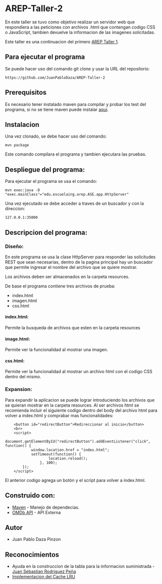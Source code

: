 # AREP-Taller-2
En este taller se tuvo como objetivo realizar un servidor web que respondiera a las peticiones con archivos .html que contengan codigo CSS o JavaScript, tambien devuelve la informacion de las imagenes solicitadas.

Este taller es una continuacion del primero [AREP Taller 1](https://github.com/JuanPabloDaza/AREP-Taller-1).

## Para ejecutar el programa

Se puede hacer uso del comando git clone y usar la URL del repositorio:
```
https://github.com/JuanPabloDaza/AREP-Taller-2
```

## Prerequisitos

Es necesario tener instalado maven para compilar y probar los test del programa, si no se tiene maven puede instalar [aqui](https://maven.apache.org/install.html).

## Instalacion 

Una vez clonado, se debe hacer uso del comando:

```
mvn package
```

Este comando compilara el programa y tambien ejecutara las pruebas. 

## Despliegue del programa:

Para ejecutar el programa se usa el comando:

```
mvn exec:java -D "exec.mainClass"="edu.escuelaing.arep.ASE.app.HttpServer"
```
Una vez ejecutado se debe acceder a traves de un buscador y con la direccion:
```
127.0.0.1:35000
```

## Descripcion del programa:

### Diseño:

En este programa se usa la clase HttpServer para responder las solicitudes REST que sean necesarias, dentro de la pagina principal hay un buscador que permite ingresar el nombre del archivo que se quiere mostrar.

Los archivos deben ser almacenados en la carpeta resources.

De base el programa contiene tres archivos de prueba:
* index.html
* imagen.html
* css.html

#### index.html:
Permite la busqueda de archivos que esten en la carpeta resources

#### image.html:
Permite ver la funcionalidad al mostrar una imagen.

#### css.html:
Permite ver la funcionalidad al mostrar un archivo html con el codigo CSS dentro del mismo.

### Expansion:

Para expandir la aplicacion se puede lograr introduciendo los archivos que se quieran mostrar en la carpeta resources. Al ser archivos html se recomienda incluir el siguiente codigo dentro del body del archivo html para volver a index.html y comprabar mas funcionalidades:

```
    <button id="redirectButton">Redireccionar al inicio</button>
    <br>
    <script>
        document.getElementById("redirectButton").addEventListener("click", function() {
            window.location.href = "index.html";
            setTimeout(function() {
                    location.reload();
                }, 100);
        });
    </script>
```

El anterior codigo agrega un botón y el script para volver a index.html.

## Construido con:

* [Maven](https://maven.apache.org/) - Manejo de dependecias.
* [OMDb API](https://www.omdbapi.com/) - API Externa

## Autor

* Juan Pablo Daza Pinzon

## Reconocimientos

* Ayuda en la construccion de la tabla para la informacion suministrada - [Juan Sebastian Rodriguez Peña](https://github.com/JSebastianRod)
* [Implementacion del Cache LRU](https://www.youtube.com/watch?v=efiWbPSinD8)